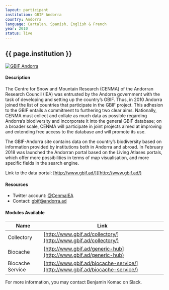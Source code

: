 ```yaml
---
layout: participant
institution: GBIF Andorra
country: Andorra
language: Cartalan, Spanish, English & French
year: 2010
status: live
---
```


## {{ page.institution }}

[![GBIF Andorra](../assets/img/participants/gbif_andorra.png)](http://www.gbif.ad/)

#### Description 
The Centre for Snow and Mountain Research (CENMA) of the Andorran Research Council (IEA) was entrusted by the Andorra government with the task of developing and setting up the country’s GBIF. Thus, in 2010 Andorra joined the list of countries that participate in the GBIF project. This adhesion to the GBIF entails a commitment to furthering two clear aims. Nationally, CENMA must collect and collate as much data as possible regarding Andorra’s biodiversity and incorporate it into the general GBIF database; on a broader scale, CENMA will participate in joint projects aimed at improving and extending free access to the database and will promote its use.

The GBIF-Andorra site contains data on the country’s biodiversity based on information provided by institutions both in Andorra and abroad. In February 2018 was launched the Andorran portal based on the Living Atlases portals, which offer more possibilities in terms of map visualisation, and more specific fields in the search engine.

Link to the data portal: [http://www.gbif.ad/]([http://www.gbif.ad/)


#### Resources
- Twitter account: [@CenmaIEA](https://twitter.com/CenmaIEA)
- Contact: gbif@andorra.ad

#### Modules Available 

| Name              | Link                                                                          | 
| ------------------|-------------------------------------------------------------------------------|
| Collectory		| [http://www.gbif.ad/collectory/](http://www.gbif.ad/collectory/)              |
| Biocache          | [http://www.gbif.ad/generic-hub](http://www.gbif.ad/generic-hub)              |
| Biocache Service  | [http://www.gbif.ad/biocache-service/](http://www.gbif.ad/biocache-service/) |

For more information, you may contact Benjamin Komac on Slack.

